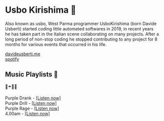 # Usbo Kirishima 🍇

Also known as usbo, West Parma programmer UsboKirishima (born Davide Usberti) started coding little automated softwares in 2019, in recent years he has taken part in the Italian scene collaborating on many projects. After a long period of non-stop coding he stopped contributing to any project for 8 months for various events that occurred in his life.

[davideusberti.me](https://davideusberti.me)<br/>
[spotify](https://open.spotify.com/user/r6zgsygw4x6fvx1qj24jvy9ef?si=2bff1bc748d64f72)

## Music Playlists 💜

🥤☂️👿🔮

Purple Drank - [[Listen now]](https://open.spotify.com/playlist/0uPV1U7WF8jMDT2GAsoY3l?si=7596cfcb323e4930)<br/>
Purple Drill - [[Listen now]](https://open.spotify.com/playlist/5ywx8qCuqQa7pc3IokVxzE?si=466567cb5ac24ff7)<br/> 
Purple Rage  - [[Listen now]](https://open.spotify.com/playlist/52oolDQWhIBeHS6ndCSE0j?si=6be148c7aa074a0f)<br/>
4.00am       - [[Listen now]](https://open.spotify.com/playlist/3waErf4KMA3iVDEzfemTPn?si=5e7f17be84674447)<br/>
